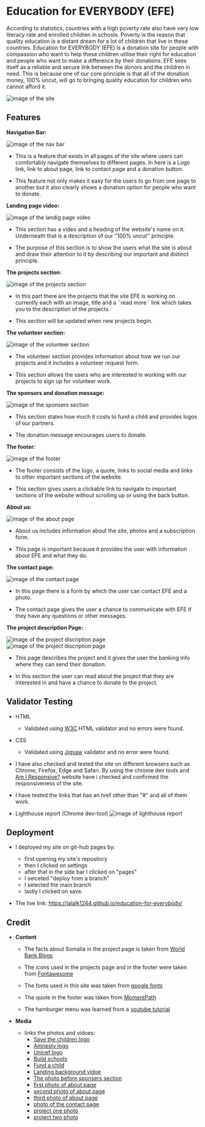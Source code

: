 # Education for EVERYBODY (EFE)
According to statistics, countries with a high poverty rate also have very low literacy rate and enrolled children in schools. Poverty is the reason that quality education is a distant dream for a lot of children that live in these countries. Education for EVERYBODY (EFE) is a donation site for people with compassion who want to help these children utilise their right for education and people who want to make a difference by their donations. EFE sees itself as a reliable and secure link between the donors and the children in need. This is because one of our core principle is that all of the donation money, 100% uncut, will go to bringing quality education for children who cannot afford it.

![image of the site](./assets/images/am-i-responsive-screenshot.png)
## Features

**Navigation Bar:**

![image of the nav bar](./assets/images/nav-bar.png)
- This is a feature that exists in all pages of the site where users can comfortably navigate themselves to different pages. In here is a Logo link, link to about page, link to contact page and a donation button.

- This feature not only makes it easy for the users to go from one page to another but it also clearly shows a donation option
for people who want to donate.

**Landing page video:**

![image of the landig page video](./assets/images/landing-page-video.png)
- This section has a video and a heading of the website's name on it. Underneath that is a description of our ‘’100% uncut’’ principle.

- The purpose of this section is to show the users what the site is about and draw their attention to it by describing our important and distinct principle.

**The projects section:**

![image of the projects section](./assets/images/the-projects-section.png)
- In this part there are the projects that the site EFE is working on currently each with an image, title and a ¨read more¨ link which takes you to the description of the projects.

- This section will be updated when new projects begin.

**The volunteer section:**

![image of the volunteer section](./assets/images/the-volunteer-section.png)
- The volunteer section provides information about how we run our projects and it includes a volunteer request form.

- This section allows the users who are interested in working with our projects to sign up for volunteer work.

**The sponsors and donation message:**

![image of the sponsers section](./assets/images/the-sponsers-section.png)
- This section states how much it costs to fund a child and provides logos of our partners.

- The donation message encourages users to donate.

**The footer:**

![image of the footer](./assets/images/the-footer.png)
- The footer consists of the logo, a quote, links to social media and links to other important sections of the website.

- This section gives users a clickable link to navigate to important  sections of the website without scrolling up or using the back button.

**About us:**

![image of the about page](./assets/images/about-us.png)
- About us includes information about the site, photos and a subscription form.

- This page is important because it provides the user with information about EFE and what they do.


**The contact page:**

![image of the contact page](./assets/images/contact-page.png)
- In this page there is a form by which the user can contact EFE and a photo.

- The contact page gives the user a chance to communicate with EFE if they have any questions or other messages.

**The project description Page:**

![image of the project discription page](./assets/images/project-discription1.png)
![image of the project discription page](./assets/images/project-discription2.png)
- This page describes the project and it gives the user the banking info where they can send their donation.

- In this section the user can read about the project that they are interested in and have a chance to donate to the project.

## Validator Testing

- HTML
    * Validated using [W3C](https://validator.w3.org/) HTML validator and no errors were found.

- CSS
    * Validated using [Jigsaw](https://jigsaw.w3.org/css-validator/) validator and no error were found.

- I have also checked and tested the site on different browsers such as Chrome, Firefox, Edge and Safari. By using the chrome dev tools and [Am I Responsive?](https://ui.dev/amiresponsive?url=https://8000-jalalk1244-educationfor-fd3e2i2syhp.ws-eu62.gitpod.io/index.html) website have i checked and confirmed the responsiveness of the site.

- I have tested the links that has an href other than "#" and all of them work.

- Lighthouse report (Chrome dev-tool)
    ![image of lighthouse report](./assets/images/light-house.png)

## Deployment

- I deployed my site on git-hub pages by:
    * first opening my site's repository
    * then I clicked on settings
    * after that in the side bar I clicked on "pages"
    * I selceted "deploy from a branch"
    * I selected the main branch
    * lastly I clicked on save.

- The live link: https://jalalk1244.github.io/education-for-everybody/
     

## Credit

- **Content**

    * The facts about Somalia in the project page is taken from [World Bank Blogs](https://blogs.worldbank.org/africacan/data-development-poverty-and-policy-somalia#:~:text=Nearly%20seven%20of%2010%20Somalis,future%20economic%20and%20social%20development.)
    
    * The icons used in the projects page and in the footer were taken from [Fontawesome](https://fontawesome.com/)

    * The fonts used in this site was taken from [google fonts](https://fonts.google.com/) 

    * The quote in the footer was taken from [MomentPath](https://www.momentpath.com/blog/owners-directors-inspiration-inspirational-quotes-about-teaching-children)

    * The hamburger menu was learned from a [youtube tutorial](https://www.youtube.com/watch?v=XM7sEpl0f7c&t=14s)

- **Media**
    
    * links the photos and vidoes:
        - [Save the children logo](https://www.thirdsector.co.uk/save-children-admits-failings-leaked-report-backs-inappropriate-behaviour-claims/management/article/1458983)
        - [Amnesty logo](https://www.cardiffstudents.com/activities/society/amnestyinternational/)
        - [Unicef logo](https://ceowatermandate.org/resources/child-rights-global-supply-chains/)
        - [Build schools](https://www.unicef.org/afghanistan/education)
        - [Fund a child](https://www.unicef.org/afghanistan/education)
        - [Landing background vidoe](https://youtu.be/gldQxy5aroE)
        - [The photo before sponsers section](https://www.washingtonpost.com/world/national-security/state-department-employees-split-with-tillerson-on-child-soldiers-list/2017/11/21/ea906b8b-6d72-4e88-bb57-197a38baf164_story.html)
        - [first photo of about page](https://www.unicef.org/stories/radio-based-learning-gets-its-day-sun-mali)
        - [second photo of about page](https://www.unicef.org/southsudan/what-we-do/education)
        - [third photo of about page](https://www.unicef.org/afghanistan/education)
        - [photo of the contact page](https://www.unicef.org/mali/en/recits/une-alternative-educative-a-nianabougou)
        - [project one photo](https://www.nbcnews.com/news/world/nearly-half-afghan-children-don-t-go-school-girls-disproportionately-n879586)
        - [project two photo](https://islamicreliefsomalia.org/education/)